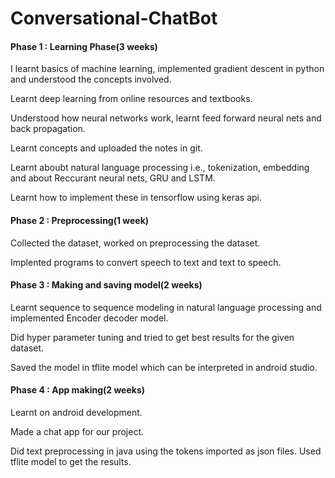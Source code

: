 # Conversational-ChatBot


#### Phase 1 : Learning Phase(3 weeks)
        
I learnt basics of machine learning, implemented gradient descent in python and understood the concepts involved. 

Learnt deep learning from online resources and textbooks. 

Understood how neural networks work, learnt feed forward neural nets and back propagation.

Learnt concepts and uploaded the notes in git.

Learnt aboubt natural language processing i.e., tokenization, embedding and about Reccurant neural nets, GRU and LSTM.

Learnt how to implement these in tensorflow using keras api.



#### Phase 2 : Preprocessing(1 week)
        
Collected the dataset, worked on preprocessing the dataset.

Implented programs to convert speech to text and text to speech.



#### Phase 3 : Making and saving model(2 weeks)
        
Learnt sequence to sequence modeling in natural language processing and implemented Encoder decoder model.

Did hyper parameter tuning and tried to get best results for the given dataset.

Saved the model in tflite model which can be interpreted in android studio.



#### Phase 4 : App making(2 weeks)
        
Learnt on android development.

Made a chat app for our project.

Did text preprocessing in java  using the tokens imported as json files.
Used tflite model to get the results.
